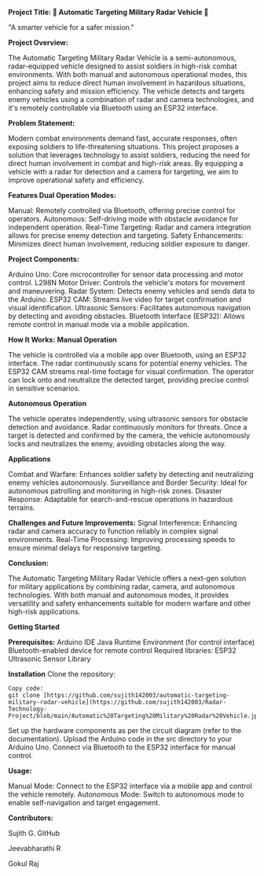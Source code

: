 **Project Title: 🚀 Automatic Targeting Military Radar Vehicle 🚀**

"A smarter vehicle for a safer mission."

**Project Overview:**

The Automatic Targeting Military Radar Vehicle is a semi-autonomous, radar-equipped vehicle designed to assist soldiers in high-risk combat environments. With both manual and autonomous operational modes, this project aims to reduce direct human involvement in hazardous situations, enhancing safety and mission efficiency. The vehicle detects and targets enemy vehicles using a combination of radar and camera technologies, and it's remotely controllable via Bluetooth using an ESP32 interface.

**Problem Statement:**

Modern combat environments demand fast, accurate responses, often exposing soldiers to life-threatening situations. This project proposes a solution that leverages technology to assist soldiers, reducing the need for direct human involvement in combat and high-risk areas. By equipping a vehicle with a radar for detection and a camera for targeting, we aim to improve operational safety and efficiency.

**Features Dual Operation Modes:**

Manual: Remotely controlled via Bluetooth, offering precise control for operators.
Autonomous: Self-driving mode with obstacle avoidance for independent operation.
Real-Time Targeting: Radar and camera integration allows for precise enemy detection and targeting.
Safety Enhancements: Minimizes direct human involvement, reducing soldier exposure to danger.

**Project Components:**

Arduino Uno: Core microcontroller for sensor data processing and motor control.
L298N Motor Driver: Controls the vehicle's motors for movement and maneuvering.
Radar System: Detects enemy vehicles and sends data to the Arduino.
ESP32 CAM: Streams live video for target confirmation and visual identification.
Ultrasonic Sensors: Facilitates autonomous navigation by detecting and avoiding obstacles.
Bluetooth Interface (ESP32): Allows remote control in manual mode via a mobile application.

**How It Works:** 
**Manual Operation**

The vehicle is controlled via a mobile app over Bluetooth, using an ESP32 interface.
The radar continuously scans for potential enemy vehicles.
The ESP32 CAM streams real-time footage for visual confirmation.
The operator can lock onto and neutralize the detected target, providing precise control in sensitive scenarios.

**Autonomous Operation**

The vehicle operates independently, using ultrasonic sensors for obstacle detection and avoidance.
Radar continuously monitors for threats.
Once a target is detected and confirmed by the camera, the vehicle autonomously locks and neutralizes the enemy, avoiding obstacles along the way.

**Applications**

Combat and Warfare: Enhances soldier safety by detecting and neutralizing enemy vehicles autonomously.
Surveillance and Border Security: Ideal for autonomous patrolling and monitoring in high-risk zones.
Disaster Response: Adaptable for search-and-rescue operations in hazardous terrains.

**Challenges and Future Improvements:**
Signal Interference: Enhancing radar and camera accuracy to function reliably in complex signal environments.
Real-Time Processing: Improving processing speeds to ensure minimal delays for responsive targeting.

**Conclusion:**

The Automatic Targeting Military Radar Vehicle offers a next-gen solution for military applications by combining radar, camera, and autonomous technologies. With both manual and autonomous modes, it provides versatility and safety enhancements suitable for modern warfare and other high-risk applications.

**Getting Started**

  **Prerequisites:**
    Arduino IDE
    Java Runtime Environment (for control interface)
    Bluetooth-enabled device for remote control
    Required libraries:
    ESP32
    Ultrasonic Sensor Library
    
**Installation** 
  Clone the repository:
    
    Copy code:
    git clone [https://github.com/sujith142003/automatic-targeting-military-radar-vehicle](https://github.com/sujith142003/Radar-Technology-Project/blob/main/Automatic%20Targeting%20Military%20Radar%20Vehicle.jpg)
    
  Set up the hardware components as per the circuit diagram (refer to the documentation).
  Upload the Arduino code in the src directory to your Arduino Uno.
  Connect via Bluetooth to the ESP32 interface for manual control.

**Usage:**

Manual Mode: Connect to the ESP32 interface via a mobile app and control the vehicle remotely.
Autonomous Mode: Switch to autonomous mode to enable self-navigation and target engagement.





**Contributors:**

Sujith G. GitHub

Jeevabharathi R

Gokul Raj
